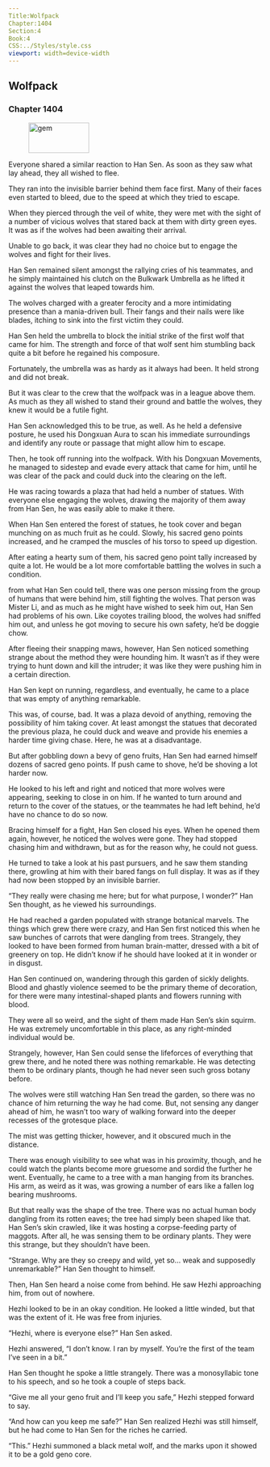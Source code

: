 ```yaml
---
Title:Wolfpack 
Chapter:1404 
Section:4 
Book:4 
CSS:../Styles/style.css 
viewport: width=device-width
---
```

  
## Wolfpack
### Chapter 1404
  
<figure>
	<img src="../Images/gem.gif" alt="gem" id="gem" width="120" height="60" />
</figure>
  

  
Everyone shared a similar reaction to Han Sen. As soon as they saw what lay ahead, they all wished to flee.

They ran into the invisible barrier behind them face first. Many of their faces even started to bleed, due to the speed at which they tried to escape.

When they pierced through the veil of white, they were met with the sight of a number of vicious wolves that stared back at them with dirty green eyes. It was as if the wolves had been awaiting their arrival.

Unable to go back, it was clear they had no choice but to engage the wolves and fight for their lives.

Han Sen remained silent amongst the rallying cries of his teammates, and he simply maintained his clutch on the Bulkwark Umbrella as he lifted it against the wolves that leaped towards him.

The wolves charged with a greater ferocity and a more intimidating presence than a mania-driven bull. Their fangs and their nails were like blades, itching to sink into the first victim they could.

Han Sen held the umbrella to block the initial strike of the first wolf that came for him. The strength and force of that wolf sent him stumbling back quite a bit before he regained his composure.

Fortunately, the umbrella was as hardy as it always had been. It held strong and did not break.

But it was clear to the crew that the wolfpack was in a league above them. As much as they all wished to stand their ground and battle the wolves, they knew it would be a futile fight.

Han Sen acknowledged this to be true, as well. As he held a defensive posture, he used his Dongxuan Aura to scan his immediate surroundings and identify any route or passage that might allow him to escape.

Then, he took off running into the wolfpack. With his Dongxuan Movements, he managed to sidestep and evade every attack that came for him, until he was clear of the pack and could duck into the clearing on the left.

He was racing towards a plaza that had held a number of statues. With everyone else engaging the wolves, drawing the majority of them away from Han Sen, he was easily able to make it there.

When Han Sen entered the forest of statues, he took cover and began munching on as much fruit as he could. Slowly, his sacred geno points increased, and he cramped the muscles of his torso to speed up digestion.

After eating a hearty sum of them, his sacred geno point tally increased by quite a lot. He would be a lot more comfortable battling the wolves in such a condition.

from what Han Sen could tell, there was one person missing from the group of humans that were behind him, still fighting the wolves. That person was Mister Li, and as much as he might have wished to seek him out, Han Sen had problems of his own. Like coyotes trailing blood, the wolves had sniffed him out, and unless he got moving to secure his own safety, he’d be doggie chow.

After fleeing their snapping maws, however, Han Sen noticed something strange about the method they were hounding him. It wasn’t as if they were trying to hunt down and kill the intruder; it was like they were pushing him in a certain direction.

Han Sen kept on running, regardless, and eventually, he came to a place that was empty of anything remarkable.

This was, of course, bad. It was a plaza devoid of anything, removing the possibility of him taking cover. At least amongst the statues that decorated the previous plaza, he could duck and weave and provide his enemies a harder time giving chase. Here, he was at a disadvantage.

But after gobbling down a bevy of geno fruits, Han Sen had earned himself dozens of sacred geno points. If push came to shove, he’d be shoving a lot harder now.

He looked to his left and right and noticed that more wolves were appearing, seeking to close in on him. If he wanted to turn around and return to the cover of the statues, or the teammates he had left behind, he’d have no chance to do so now.

Bracing himself for a fight, Han Sen closed his eyes. When he opened them again, however, he noticed the wolves were gone. They had stopped chasing him and withdrawn, but as for the reason why, he could not guess.

He turned to take a look at his past pursuers, and he saw them standing there, growling at him with their bared fangs on full display. It was as if they had now been stopped by an invisible barrier.

“They really were chasing me here; but for what purpose, I wonder?” Han Sen thought, as he viewed his surroundings.

He had reached a garden populated with strange botanical marvels. The things which grew there were crazy, and Han Sen first noticed this when he saw bunches of carrots that were dangling from trees. Strangely, they looked to have been formed from human brain-matter, dressed with a bit of greenery on top. He didn’t know if he should have looked at it in wonder or in disgust.

Han Sen continued on, wandering through this garden of sickly delights. Blood and ghastly violence seemed to be the primary theme of decoration, for there were many intestinal-shaped plants and flowers running with blood.

They were all so weird, and the sight of them made Han Sen’s skin squirm. He was extremely uncomfortable in this place, as any right-minded individual would be.

Strangely, however, Han Sen could sense the lifeforces of everything that grew there, and he noted there was nothing remarkable. He was detecting them to be ordinary plants, though he had never seen such gross botany before.

The wolves were still watching Han Sen tread the garden, so there was no chance of him returning the way he had come. But, not sensing any danger ahead of him, he wasn’t too wary of walking forward into the deeper recesses of the grotesque place.

The mist was getting thicker, however, and it obscured much in the distance.

There was enough visibility to see what was in his proximity, though, and he could watch the plants become more gruesome and sordid the further he went. Eventually, he came to a tree with a man hanging from its branches. His arm, as weird as it was, was growing a number of ears like a fallen log bearing mushrooms.

But that really was the shape of the tree. There was no actual human body dangling from its rotten eaves; the tree had simply been shaped like that. Han Sen’s skin crawled, like it was hosting a corpse-feeding party of maggots. After all, he was sensing them to be ordinary plants. They were this strange, but they shouldn’t have been.

“Strange. Why are they so creepy and wild, yet so… weak and supposedly unremarkable?” Han Sen thought to himself.

Then, Han Sen heard a noise come from behind. He saw Hezhi approaching him, from out of nowhere.

Hezhi looked to be in an okay condition. He looked a little winded, but that was the extent of it. He was free from injuries.

“Hezhi, where is everyone else?” Han Sen asked.

Hezhi answered, “I don’t know. I ran by myself. You’re the first of the team I’ve seen in a bit.”

Han Sen thought he spoke a little strangely. There was a monosyllabic tone to his speech, and so he took a couple of steps back.

“Give me all your geno fruit and I’ll keep you safe,” Hezhi stepped forward to say.

“And how can you keep me safe?” Han Sen realized Hezhi was still himself, but he had come to Han Sen for the riches he carried.

“This.” Hezhi summoned a black metal wolf, and the marks upon it showed it to be a gold geno core.